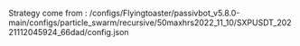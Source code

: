 Strategy come from : /configs/Flyingtoaster/passivbot_v5.8.0-main/configs/particle_swarm/recursive/50maxhrs2022_11_10/SXPUSDT_20221112045924_66dad/config.json